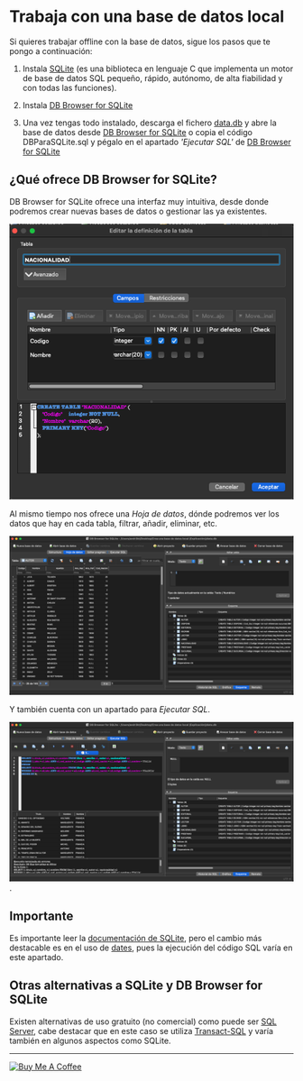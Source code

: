 # Trabaja con una base de datos local

Si quieres trabajar offline con la base de datos, sigue los pasos que te pongo a continuación:

1. Instala [SQLite](https://www.sqlite.org/download.html) (es una biblioteca en lenguaje C que implementa un motor de base de datos SQL pequeño, rápido, autónomo, de alta fiabilidad y con todas las funciones).

2. Instala [DB Browser for SQLite](https://sqlitebrowser.org/dl/)

3. Una vez tengas todo instalado, descarga el fichero <a href="https://github.com/Andresblz/DBDD-USAL/blob/main/Crea%20una%20base%20de%20datos%20local%20(Explicacio%CC%81n)/data.db" download>data.db</a> y abre la base de datos desde [DB Browser for SQLite](https://sqlitebrowser.org/dl/) o copia el código DBParaSQLite.sql y pégalo en el apartado _'Ejecutar SQL'_ de [DB Browser for SQLite](https://sqlitebrowser.org/dl/)


## ¿Qué ofrece DB Browser for SQLite?

DB Browser for SQLite ofrece una interfaz muy intuitiva, desde donde podremos crear nuevas bases de datos o gestionar las ya existentes.

![Crear o modificar tablas](./ImagesReadme/crear_modificar_tabla.png)

Al mismo tiempo nos ofrece una _Hoja de datos_, dónde podremos ver los datos que hay en cada tabla, filtrar, añadir, eliminar, etc.

![Hoja de Datos](./ImagesReadme/hoja_de_datos.png)

Y también cuenta con un apartado para _Ejecutar SQL_.

![Ejecutar SQL](./ImagesReadme/ejecutar_sql.png).

## Importante

Es importante leer la [documentación de SQLite](https://www.sqlite.org/docs.html), pero el cambio más destacable es en el uso de [dates](https://www.sqlite.org/lang_datefunc.html), pues la ejecución del código SQL varía en este apartado.

## Otras alternativas a SQLite y DB Browser for SQLite

Existen alternativas de uso gratuito (no comercial) como puede ser [SQL Server](https://www.microsoft.com/es-es/sql-server/sql-server-downloads), cabe destacar que en este caso se utiliza [Transact-SQL](https://learn.microsoft.com/es-es/sql/t-sql/language-reference?view=sql-server-ver16) y varía también en algunos aspectos como SQLite.

---

<a href="https://www.buymeacoffee.com/andr3kt" target="_blank"><img src="https://cdn.buymeacoffee.com/buttons/default-blue.png" alt="Buy Me A Coffee" height="41" width="174"></a>

